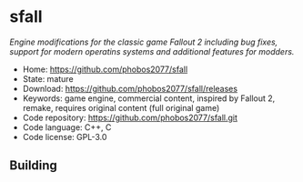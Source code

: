 # sfall

_Engine modifications for the classic game Fallout 2 including bug fixes, support for modern operatins systems and additional features for modders._

- Home: https://github.com/phobos2077/sfall
- State: mature
- Download: https://github.com/phobos2077/sfall/releases
- Keywords: game engine, commercial content, inspired by Fallout 2, remake, requires original content (full original game)
- Code repository: https://github.com/phobos2077/sfall.git
- Code language: C++, C
- Code license: GPL-3.0

## Building
